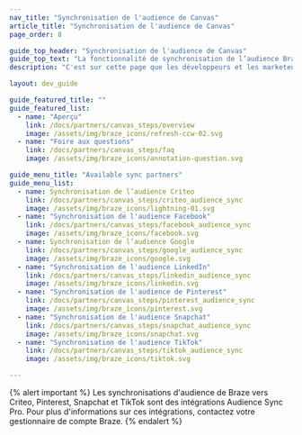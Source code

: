 ```yaml
---
nav_title: "Synchronisation de l'audience de Canvas"
article_title: "Synchronisation de l'audience de Canvas"
page_order: 8

guide_top_header: "Synchronisation de l'audience de Canvas"
guide_top_text: "La fonctionnalité de synchronisation de l’audience Braze vous permet d’étendre la portée de vos campagnes à de nombreuses technologies sociales et publicitaires de premier plan. C'est sur cette page que les développeurs et les marketeurs peuvent trouver des ressources sur les partenaires de synchronisation Canvas disponibles."
description: "C'est sur cette page que les développeurs et les marketeurs peuvent trouver des ressources sur les partenaires de synchronisation Canvas disponibles."

layout: dev_guide

guide_featured_title: ""
guide_featured_list:
  - name: "Aperçu"
    link: /docs/partners/canvas_steps/overview
    image: /assets/img/braze_icons/refresh-ccw-02.svg
  - name: "Foire aux questions"
    link: /docs/partners/canvas_steps/faq
    image: /assets/img/braze_icons/annotation-question.svg

guide_menu_title: "Available sync partners"
guide_menu_list:
  - name: Synchronisation de l’audience Criteo
    link: /docs/partners/canvas_steps/criteo_audience_sync
    image: /assets/img/braze_icons/lightning-01.svg
  - name: "Synchronisation de l'audience Facebook"
    link: /docs/partners/canvas_steps/facebook_audience_sync
    image: /assets/img/braze_icons/facebook.svg
  - name: Synchronisation de l’audience Google
    link: /docs/partners/canvas_steps/google_audience_sync
    image: /assets/img/braze_icons/google.svg
  - name: "Synchronisation de l'audience LinkedIn"
    link: /docs/partners/canvas_steps/linkedin_audience_sync
    image: /assets/img/braze_icons/linkedin.svg
  - name: "Synchronisation de l'audience de Pinterest"
    link: /docs/partners/canvas_steps/pinterest_audience_sync
    image: /assets/img/braze_icons/pinterest.svg
  - name: "Synchronisation de l'audience Snapchat"
    link: /docs/partners/canvas_steps/snapchat_audience_sync
    image: /assets/img/braze_icons/snapchat.svg
  - name: "Synchronisation de l'audience TikTok"
    link: /docs/partners/canvas_steps/tiktok_audience_sync
    image: /assets/img/braze_icons/tiktok.svg

---
```


{% alert important %}
Les synchronisations d'audience de Braze vers Criteo, Pinterest, Snapchat et TikTok sont des intégrations Audience Sync Pro. Pour plus d'informations sur ces intégrations, contactez votre gestionnaire de compte Braze.
{% endalert %}

